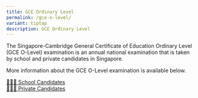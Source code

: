 ```yaml
---
title: GCE Ordinary Level
permalink: /gce-o-level/
variant: tiptap
description: GCE Ordinary Level
---
```

<p>The Singapore-Cambridge General Certificate of Education Ordinary Level
(GCE O-Level) examination is an annual national examination that is taken
by school and private candidates in Singapore.</p>
<p>More information about the GCE O-Level examination is available below.</p>
<div class="isomer-card-grid"><a rel="noopener noreferrer nofollow" href="/gce-o-level/school-candidates" class="isomer-card"><div class="isomer-card-body"><div class="isomer-card-title">👨🏻‍🎓 School Candidates</div><div class="isomer-card-link"></div></div></a>
<a rel="noopener noreferrer nofollow" href="/gce-o-level/private-candidates" class="isomer-card">
<div class="isomer-card-body">
<div class="isomer-card-title">🙋🏻‍♀️ Private Candidates</div>
<div class="isomer-card-link"></div>
</div>
</a>
</div>
<p></p>